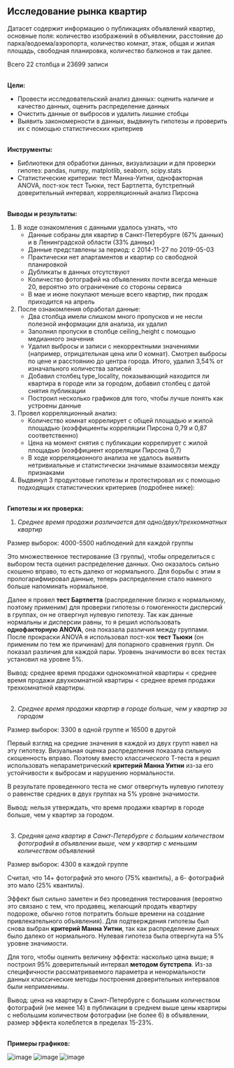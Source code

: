 ## Исследование рынка квартир
Датасет содержит информацию о публикациях объявлений квартир, основные поля: количество изображений в объявлении, расстояние до парка/водоема/аэропорта, количество комнат, этаж, общая и жилая площадь, свободная планировка, количество балконов и так далее.

Всего 22 столбца и 23699 записи
<br><br>

**Цели:**
- Провести исследовательский анализ данных: оценить наличие и качество данных, оценить распределение данных
- Очистить данные от выбросов и удалить лишние стобцы
- Выявить закономерности в данных, выдвинуть гипотезы и проверить их с помощью статистических критериев
<br><br>

**Инструменты:**
- Библиотеки для обработки данных, визуализации и для проверки гипотез: pandas, numpy, matplotlib, seaborn, scipy.stats
- Статистические критерии: тест Манна-Уитни, однофакторная ANOVA, пост-хок тест Тьюки, тест Бартлетта, бутстрепный доверительный интервал, корреляционный анализ Пирсона
<br><br>

**Выводы и результаты:**
1) В ходе ознакомления с данными удалось узнать, что
   - Данные собраны для квартир в Санкт-Петербурге (67% данных) и в Ленинградской области (33% данных)
   - Данные представлены за период: с 2014-11-27 по 2019-05-03
   - Практически нет апартаментов и квартир со свободной планировкой
   - Дубликаты в данных отсутствуют
   - Количество фотографий на объявлениях почти всегда меньше 20, вероятно это ограничение со стороны сервиса
   - В мае и июне покупают меньше всего квартир, пик продаж приходится на апрель
2) После ознакомления обработал данные:
   - Два столбца имели слишком много пропусков и не несли полезной информации для анализа, их удалил
   - Заполнил пропуски в столбце ceiling_height с помощью медианного значения
   - Удалил выбросы и записи с некорректными значениями (например, отрицательная цена или 0 комнат). Смотрел выбросы по цене и расстоянию до центра города. Итого, удалил 3,54% от изначального количества записей
   - Добавил столбец type_locality, показывающий находится ли квартира в городе или за городом, добавил столбец с датой снятия публикации
   - Построил несколько графиков для того, чтобы лучше понять как устроены данные
3) Провел корреляционный анализ:
   - Количество комнат коррелирует с общей площадью и жилой площадью (коэффициенты корреляции Пирсона 0,79 и 0,87 соответственно)
   - Цена на момент снятия с публикации коррелирует с жилой площадью (коэффициент корреляции Пирсона 0,7)
   - В ходе корреляционного анализа не удалось выявить нетривиальные и статистически значимые взаимосвязи между признаками
4) Выдвинул 3 продуктовые гипотезы и протестировал их с помощью подходящих статистических критериев (подробнее ниже):
<br><br>

**Гипотезы и их проверка:**
1) *Среднее время продажи различается для одно/двух/трехкомнатных квартир*

Размер выборок: 4000-5500 наблюдений для каждой группы

   Это множественное тестирование (3 группы), чтобы определиться с выбором теста оценил распределение данных. Оно оказалось сильно скошено вправо, то есть далеко от нормального. Для борьбы с этим я прологарифмировал данные, теперь распределение стало намного больше напоминать нормальное.

   Далее я провел **тест Бартлетта** (распределение близко к нормальному, поэтому применим) для проверки гипотезы о гомогенности дисперсий в группах, он не отвергнул нулевую гипотезу. Так как данные нормальны и дисперсии равны, то я решил использовать **однофакторную ANOVA**, она показала различия между группами. После прокраски ANOVA я использовал пост-хок **тест Тьюки** (он применим по тем же причинам) для попарного сравнения групп. Он показал различия для каждой пары. Уровень значимости во всех тестах установил на уровне 5%.

   Вывод: среднее время продажи однокомнатной квартиры < среднее время продажи двухкомнатной квартиры < среднее время продажи трехкомнатной квартиры.
   <br><br>

2) *Среднее время продажи квартир в городе больше, чем у квартир за городом*

Размер выборок: 3300 в одной группе и 16500 в другой
   
   Первый взгляд на средние значения в каждой из двух групп навел на эту гипотезу. Визуальная оценка распределения показала сильную скошенность вправо. Поэтому вместо классического Т-теста я решил использовать непараметрический **критерий Манна Уитни** из-за его устойчивости к выбросам и нарушению нормальности.

   В результате проведенного теста не смог отвергнуть нулевую гипотезу о равенстве средних в двух группах на 5% уровне значимости.

   Вывод: нельзя утверждать, что время продажи квартир в городе больше, чем у квартир за городом.
<br><br>

3) *Средняя цена квартир в Санкт-Петербурге с большим количеством фотографий в объявлении выше, чем у квартир с меньшим количеством объявлений*

Размер выборок: 4300 в каждой группе

Считал, что 14+ фотографий это много (75% квантиль), а 6- фотографий это мало (25% квантиль).

   Эффект был сильно заметен и без проведения тестирования (вероятно это связано с тем, что продавец, желающий продать квартиру подороже, обычно готов потратить больше времени на создание привлекательного объявления). Для подтверждения гипотезы был снова выбран **критерий Манна Уитни**, так как распределение данных было далеко от нормального. Нулевая гипотеза была отвергнута на 5% уровне значимости.

   Для того, чтобы оценить величину эффекта: насколько цена выше; я построил 95% доверительный интервал **методом бутстрепа**. Из-за специфичности рассматриваемого параметра и ненормальности данных классические методы построения доверительных интервалов были неприменимы. 

   Вывод: цена на квартиру в Санкт-Петербурге с большим количеством фотографий (не менее 14) в публикации в среднем выше цены квартиры с небольшим количеством фотографии (не более 6) в объявлении, размер эффекта колеблется в пределах 15-23%.
<br><br>

**Примеры графиков:**

![image](https://github.com/user-attachments/assets/26ccbd6b-eb5e-4e47-a924-6cf77b01a58d)
![image](https://github.com/user-attachments/assets/9704e7db-8707-43a6-a29d-2a667c1e20fd)
![image](https://github.com/user-attachments/assets/5c28cafc-fbdb-48b2-bcf7-b6d068208f81)

